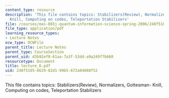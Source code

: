 ```yaml
---
content_type: resource
description: 'This file contains topics: Stabilizers(Review), Normalizers, Gottesman-
  Knill, Computing on codes, Teleportation Stabilizers'
file: /courses/mas-865j-quantum-information-science-spring-2006/248f5105662982d199b5672a04088f52_lecture_6.pdf
file_type: application/pdf
learning_resource_types:
- Lecture Notes
ocw_type: OCWFile
parent_title: Lecture Notes
parent_type: CourseSection
parent_uid: d3b92ef8-61aa-7a3f-53dd-a9a249f7b660
resourcetype: Document
title: lecture_6.pdf
uid: 248f5105-6629-82d1-99b5-672a04088f52
---
```

This file contains topics: Stabilizers(Review), Normalizers, Gottesman- Knill, Computing on codes, Teleportation Stabilizers

